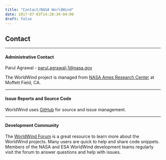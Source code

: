 ```yaml
---
title: "Contact/NASA WorldWind"
date: 2017-07-03T14:28:34-04:00
draft: false
---
```


## Contact

---


#### Administrative Contact

Parul Agrawal - [parul.agrawal-1@nasa.gov](mailto:parul.agrawal-1@nasa.gov)

The WorldWind project is managed from [NASA Ames Research Center](https://www.nasa.gov/ames) at Moffett Field, CA.

---

#### Issue Reports and Source Code

WorldWind uses [GitHub](https://github.com/NASAWorldWind/) for source and issue management.

---

#### Development Community

The [WorldWind Forum](https://forum.worldwindcentral.com/) is a great resource to learn more about the WorldWind
projects. Many users are quick to help and share code snippets. Members of the NASA and ESA WorldWind development teams
regularly visit the forum to answer questions and help with issues.


<br></br>
<br></br>